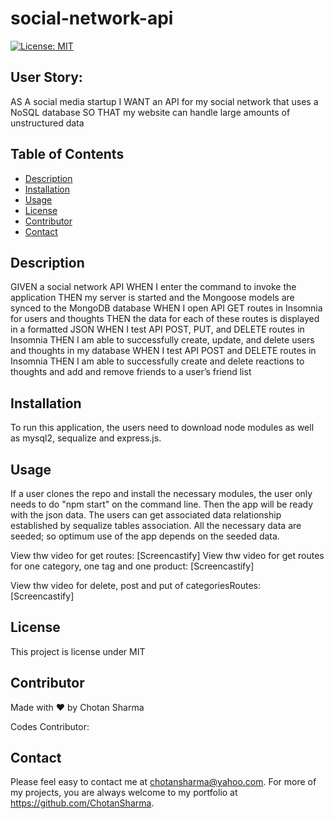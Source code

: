 # social-network-api


[![License: MIT](https://img.shields.io/badge/License-MIT-yellow.svg)](https://opensource.org/licenses/MIT)

## User Story:
AS A social media startup
I WANT an API for my social network that uses a NoSQL database
SO THAT my website can handle large amounts of unstructured data

## Table of Contents
* [Description](#description)
* [Installation](#installation)
* [Usage](#usage)
* [License](#license)
* [Contributor](#contributor)
* [Contact](#contact)

## Description
GIVEN a social network API
WHEN I enter the command to invoke the application
THEN my server is started and the Mongoose models are synced to the MongoDB database
WHEN I open API GET routes in Insomnia for users and thoughts
THEN the data for each of these routes is displayed in a formatted JSON
WHEN I test API POST, PUT, and DELETE routes in Insomnia
THEN I am able to successfully create, update, and delete users and thoughts in my database
WHEN I test API POST and DELETE routes in Insomnia
THEN I am able to successfully create and delete reactions to thoughts and add and remove friends to a user’s friend list

## Installation 
To run this application, the users need to download node modules as well as mysql2, sequalize and express.js. 
## Usage 
If a user clones the repo and install the necessary modules, the user only needs to do "npm start" on the command line. Then the app will be ready with the json data. The users can get associated data relationship established by sequalize tables association. All the necessary data are seeded; so optimum use of the app depends on the seeded data.

View thw video for get routes: [Screencastify]
View thw video for get routes for one category, one tag and one product: [Screencastify]

View thw video for delete, post and put of categoriesRoutes: [Screencastify]

## License 
This project is license under MIT
## Contributor
Made with ❤️ by Chotan Sharma

 Codes Contributor: 
## Contact
Please  feel easy to contact me at chotansharma@yahoo.com. For more of my projects, you are always welcome to my portfolio at https://github.com/ChotanSharma.
